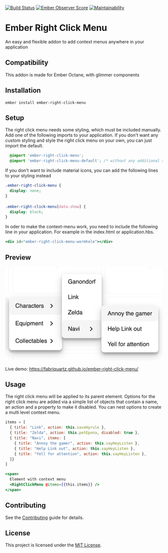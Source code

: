 [![Build Status](https://travis-ci.com/Fabriquartz/ember-right-click-menu.svg?branch=master)](https://travis-ci.com/Fabriquartz/ember-right-click-menu)
[![Ember Observer Score](https://emberobserver.com/badges/ember-right-click-menu.svg)](https://emberobserver.com/addons/ember-right-click-menu)
[![Maintainability](https://api.codeclimate.com/v1/badges/e2887ca15f89c3164e95/maintainability)](https://codeclimate.com/github/Fabriquartz/ember-right-click-menu/maintainability)

Ember Right Click Menu
==============================================================================

An easy and flexible addon to add context menus anywhere in your application

Compatibility
------------------------------------------------------------------------------

This addon is made for Ember Octane, with glimmer components


Installation
------------------------------------------------------------------------------

```
ember install ember-right-click-menu
```

Setup
------------------------------------------------------------------------------
The right click menu needs some styling, which must be included manually. Add one of the following imports to your application. If you don't want any custom styling and style the right click menu on your own, you can just import the default.

```css
  @import 'ember-right-click-menu';
  @import 'ember-right-click-menu-default'; /* without any additional styling */
```

If you don't want to include material icons, you can add the following lines to your styling instead

```css
.ember-right-click-menu {
  display: none;
}

.ember-right-click-menu[data-show] {
  display: block;
}
```

In oder to make the context-menu work, you need to include the following line in your application. For example in the index.html or application.hbs.

```hbs
<div id="ember-right-click-menu-wormhole"></div>
```

Preview
------------------------------------------------------------------------------
![Ember Right Click Menu](screenshot-1.png)

Live demo: https://fabriquartz.github.io/ember-right-click-menu/

Usage
------------------------------------------------------------------------------

The right click menu will be applied to its parent element. Options for the right click menu are added via a simple list of objects that contain a name, an action and a property to make it disabled. You can nest options to create a multi level context menu.
```js
items = [
  { title: "Link", action: this.saveHyrule },
  { title: "Zelda", action: this.petEpona, disabled: true },
  { title: "Navi", items: [
    { title: "Annoy the gamer", action: this.sayHeyListen },
    { title: "Help Link out", action: this.sayHeyListen },
    { title: "Yell for attention", action: this.sayHeyListen },
  ]}
]

```
```hbs
<span>
  Element with context menu
  <RightClickMenu @items={{this.items}} />
</span>
```

Contributing
------------------------------------------------------------------------------

See the [Contributing](CONTRIBUTING.md) guide for details.


License
------------------------------------------------------------------------------

This project is licensed under the [MIT License](LICENSE.md).
